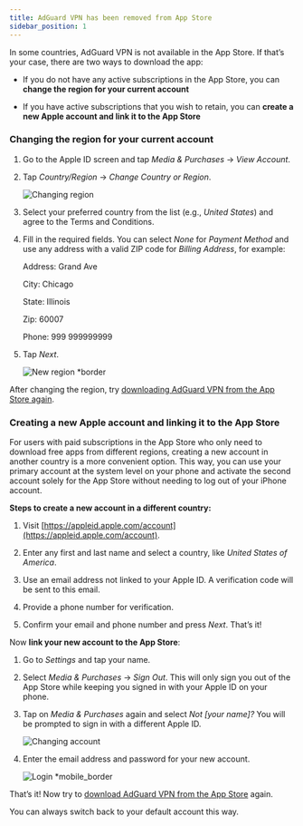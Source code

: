 ```yaml
---
title: AdGuard VPN has been removed from App Store
sidebar_position: 1
---
```


In some countries, AdGuard VPN is not available in the App Store. If that’s your case, there are two ways to download the app:

- If you do not have any active subscriptions in the App Store, you can **change the region for your current account**

- If you have active subscriptions that you wish to retain, you can **create a new Apple account and link it to the App Store**

### Changing the region for your current account

1. Go to the Apple ID screen and tap *Media & Purchases* → *View Account*.

1. Tap *Country/Region* → *Change Country or Region*.

    ![Changing region](https://cdn.adguard-vpn.com/content/kb/vpn/ios/app_store/changing_country.png)

1. Select your preferred country from the list (e.g., *United States*) and agree to the Terms and Conditions.

1. Fill in the required fields. You can select *None* for *Payment Method* and use any address with a valid ZIP code for *Billing Address*, for example:

    Address: Grand Ave

    City: Chicago

    State: Illinois

    Zip: 60007

    Phone: 999 999999999

1. Tap *Next*.

    ![New region *border](https://cdn.adguard-vpn.com/content/kb/vpn/ios/app_store/new_country.png)

After changing the region, try [downloading AdGuard VPN from the App Store again](https://apps.apple.com/us/app/adguard-vpn-unlimited-fast/id1525373602).

### Creating a new Apple account and linking it to the App Store

For users with paid subscriptions in the App Store who only need to download free apps from different regions, creating a new account in another country is a more convenient option. This way, you can use your primary account at the system level on your phone and activate the second account solely for the App Store without needing to log out of your iPhone account.

**Steps to create a new account in a different country:**

1. Visit [https://appleid.apple.com/account](https://appleid.apple.com/account).

1. Enter any first and last name and select a country, like *United States of America*.

1. Use an email address not linked to your Apple ID. A verification code will be sent to this email.

1. Provide a phone number for verification.

1. Confirm your email and phone number and press *Next*. That’s it!

Now **link your new account to the App Store**:

1. Go to *Settings* and tap your name.

1. Select *Media & Purchases* → *Sign Out*. This will only sign you out of the App Store while keeping you signed in with your Apple ID on your phone.

1. Tap on *Media & Purchases* again and select *Not [your name]?* You will be prompted to sign in with a different Apple ID.

    ![Changing account](https://cdn.adguard-vpn.com/content/kb/vpn/ios/app_store/log_out.png)

1. Enter the email address and password for your new account.

    ![Login *mobile_border](https://cdn.adguard-vpn.com/content/kb/vpn/ios/app_store/apple_id.png)

That’s it! Now try to [download AdGuard VPN from the App Store](https://apps.apple.com/us/app/adguard-vpn-unlimited-fast/id1525373602) again.

You can always switch back to your default account this way.
